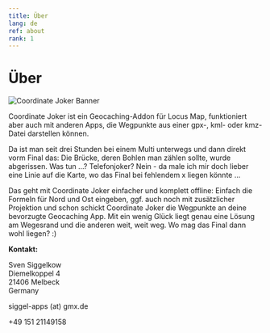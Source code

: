 ```yaml
---
title: Über
lang: de
ref: about
rank: 1
---
```


# Über
![Coordinate Joker Banner](https://raw.githubusercontent.com/siggel/coordinatejoker/refs/heads/master/images/playstore/banner.png)

Coordinate Joker ist ein Geocaching-Addon für Locus Map, funktioniert aber auch mit anderen Apps, die Wegpunkte aus einer gpx-, kml- oder kmz-Datei darstellen können.

Da ist man seit drei Stunden bei einem Multi unterwegs und dann direkt vorm Final das: Die Brücke, deren Bohlen man zählen sollte, wurde abgerissen. Was tun ...? Telefonjoker? Nein - da male ich mir doch lieber eine Linie auf die Karte, wo das Final bei fehlendem x liegen könnte ...

Das geht mit Coordinate Joker einfacher und komplett offline: Einfach die Formeln für Nord und Ost eingeben, ggf. auch noch mit zusätzlicher Projektion und schon schickt Coordinate Joker die Wegpunkte an deine bevorzugte Geocaching App. Mit ein wenig Glück liegt genau eine Lösung am Wegesrand und die anderen weit, weit weg. Wo mag das Final dann wohl liegen? :)

**Kontakt:**

Sven Siggelkow  
Diemelkoppel 4  
21406 Melbeck  
Germany

siggel-apps (at) gmx.de

+49 151 21149158